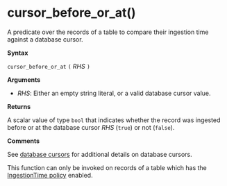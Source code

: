 # cursor_before_or_at()

A predicate over the records of a table to compare their ingestion time
against a database cursor.

**Syntax**

`cursor_before_or_at` `(` *RHS* `)`

**Arguments**

* *RHS*: Either an empty string literal, or a valid database cursor value.

**Returns**

A scalar value of type `bool` that indicates whether the record was ingested
before or at the database cursor *RHS* (`true`) or not (`false`).

**Comments**

See [database cursors](../management/databasecursor.md) for additional
details on database cursors.

This function can only be invoked on records of a table which has the
[IngestionTime policy](../concepts/ingestiontimepolicy.md) enabled.